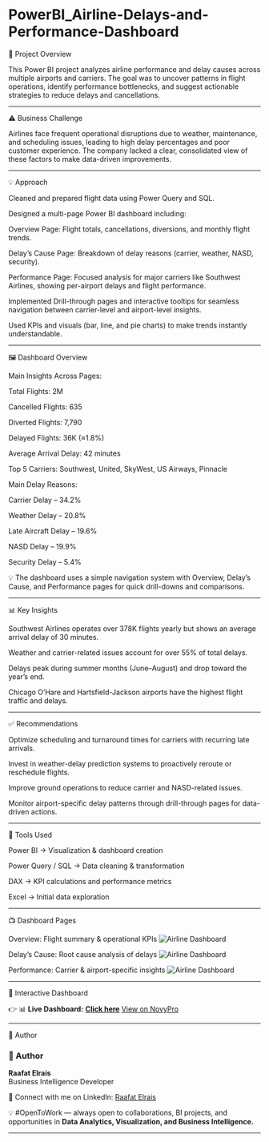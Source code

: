 # PowerBI_Airline-Delays-and-Performance-Dashboard
📘 Project Overview

This Power BI project analyzes airline performance and delay causes across multiple airports and carriers.
The goal was to uncover patterns in flight operations, identify performance bottlenecks, and suggest actionable strategies to reduce delays and cancellations.

---

⚠️ Business Challenge

Airlines face frequent operational disruptions due to weather, maintenance, and scheduling issues, leading to high delay percentages and poor customer experience.
The company lacked a clear, consolidated view of these factors to make data-driven improvements.

---

💡 Approach

Cleaned and prepared flight data using Power Query and SQL.

Designed a multi-page Power BI dashboard including:

Overview Page: Flight totals, cancellations, diversions, and monthly flight trends.

Delay’s Cause Page: Breakdown of delay reasons (carrier, weather, NASD, security).

Performance Page: Focused analysis for major carriers like Southwest Airlines, showing per-airport delays and flight performance.

Implemented Drill-through pages and interactive tooltips for seamless navigation between carrier-level and airport-level insights.

Used KPIs and visuals (bar, line, and pie charts) to make trends instantly understandable.

---

🖼️ Dashboard Overview

Main Insights Across Pages:

Total Flights: 2M

Cancelled Flights: 635

Diverted Flights: 7,790

Delayed Flights: 36K (≈1.8%)

Average Arrival Delay: 42 minutes

Top 5 Carriers: Southwest, United, SkyWest, US Airways, Pinnacle

Main Delay Reasons:

Carrier Delay – 34.2%

Weather Delay – 20.8%

Late Aircraft Delay – 19.6%

NASD Delay – 19.9%

Security Delay – 5.4%

💡 The dashboard uses a simple navigation system with Overview, Delay’s Cause, and Performance pages for quick drill-downs and comparisons.

---

📊 Key Insights

Southwest Airlines operates over 378K flights yearly but shows an average arrival delay of 30 minutes.

Weather and carrier-related issues account for over 55% of total delays.

Delays peak during summer months (June–August) and drop toward the year’s end.

Chicago O’Hare and Hartsfield-Jackson airports have the highest flight traffic and delays.

---

✅ Recommendations

Optimize scheduling and turnaround times for carriers with recurring late arrivals.

Invest in weather-delay prediction systems to proactively reroute or reschedule flights.

Improve ground operations to reduce carrier and NASD-related issues.

Monitor airport-specific delay patterns through drill-through pages for data-driven actions.

---

🧰 Tools Used

Power BI → Visualization & dashboard creation

Power Query / SQL → Data cleaning & transformation

DAX → KPI calculations and performance metrics

Excel → Initial data exploration

---

📺 Dashboard Pages

Overview: Flight summary & operational KPIs ![Airline Dashboard](Image/Dashboard_Overview.png)

Delay’s Cause: Root cause analysis of delays ![Airline Dashboard](Image/Delay_causes.png)

Performance: Carrier & airport-specific insights ![Airline Dashboard](Image/Airport_Performance.png)

---

🔗 Interactive Dashboard

👉 📊 **Live Dashboard:** [**Click here**](https://app.powerbi.com/reportEmbed?reportId=a2e87ebe-bfc8-4629-8b8a-22c3d0cebe50&autoAuth=true&ctid=1158e2d5-dc24-41ad-abce-62841076dbde) 
 [View on NovyPro](https://project.novypro.com/KrENA5)

---

👤 Author


### 👤 Author
**Raafat Elrais**  
Business Intelligence Developer  

👤 Connect with me on LinkedIn: [Raafat Elrais](https://www.linkedin.com/in/raafat-elrais/)  

💡 #OpenToWork — always open to collaborations, BI projects, and opportunities in **Data Analytics, Visualization, and Business Intelligence.**

---
